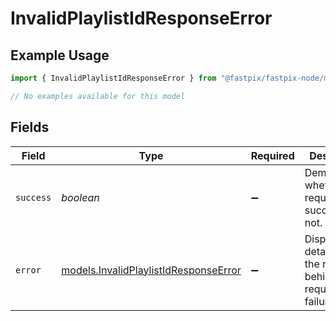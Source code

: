# InvalidPlaylistIdResponseError

## Example Usage

```typescript
import { InvalidPlaylistIdResponseError } from "@fastpix/fastpix-node/models/errors";

// No examples available for this model
```

## Fields

| Field                                                                                   | Type                                                                                    | Required                                                                                | Description                                                                             | Example                                                                                 |
| --------------------------------------------------------------------------------------- | --------------------------------------------------------------------------------------- | --------------------------------------------------------------------------------------- | --------------------------------------------------------------------------------------- | --------------------------------------------------------------------------------------- |
| `success`                                                                               | *boolean*                                                                               | :heavy_minus_sign:                                                                      | Demonstrates whether the request is successful or not.                                  | <nil>                                                                                   |
| `error`                                                                                 | [models.InvalidPlaylistIdResponseError](../../models/invalidplaylistidresponseerror.md) | :heavy_minus_sign:                                                                      | Displays details about the reasons behind the request's failure.                        |                                                                                         |
